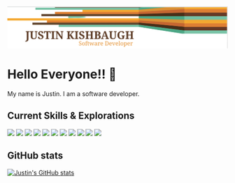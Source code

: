 ![ReadMe Header](/images/JustinBanner.png)
# Hello Everyone!! :sauropod:

My name is Justin. I am a software developer.

## Current Skills & Explorations

![](https://img.shields.io/badge/Framework-Spring-informational?style=flat&logo=&logoColor=white&color=F4A731)
![](https://img.shields.io/badge/Language-Java-informational?style=flat&logo=&logoColor=white&color=E17F33)
![](https://img.shields.io/badge/Framework-React-informational?style=flat&logo=&logoColor=white&color=653A27)
![](https://img.shields.io/badge/Language-Javascript-informational?style=flat&logo=&logoColor=white&color=7CBEA4)
![](https://img.shields.io/badge/Exploration-Reason-informational?style=flat&logo=&logoColor=white&color=F4A731)
![](https://img.shields.io/badge/Exploration-Go-informational?style=flat&logo=&logoColor=white&color=E17F33)
![](https://img.shields.io/badge/Framework-.NET-informational?style=flat&logo=&logoColor=white&color=653A27)
![](https://img.shields.io/badge/Language-CSharp-informational?style=flat&logo=&logoColor=white&color=7CBEA4)
![](https://img.shields.io/badge/Tool-SQL-informational?style=flat&logo=&logoColor=white&color=F4A731)
![](https://img.shields.io/badge/Tool-MySql-informational?style=flat&logo=&logoColor=white&color=E17F33)
![](https://img.shields.io/badge/Tool-Intellij-informational?style=flat&logo=&logoColor=white&color=653A27)

## GitHub stats

[![Justin's GitHub stats](https://github-readme-stats.vercel.app/api/top-langs?username=jkishbaugh&count_private=true&show_icons=true&theme=highcontrast)](https://github.com/anuraghazra/github-readme-stats)

